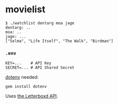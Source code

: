 # movielist

    $ ./watchlist dentarg moa jage
    dentarg: ..
    moa: ..
    jage: ...
    ["Selma", "Life Itself", "The Walk", "Birdman"]

### `.env`

```
KEY=...    # API Key
SECRET=... # API Shared Secret
```

[dotenv](https://github.com/bkeepers/dotenv) needed:

    gem install dotenv

Uses [the Letterboxd API](http://api-docs.letterboxd.com/).
